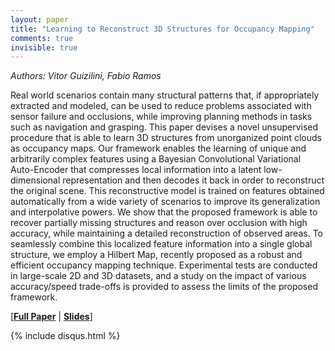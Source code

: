 ```yaml
---
layout: paper
title: "Learning to Reconstruct 3D Structures for Occupancy Mapping"
comments: true
invisible: true
---
```


<p class="text-left"><i>Authors: Vitor Guizilini, Fabio Ramos</i></p>

Real world scenarios contain many structural patterns that, if appropriately extracted and modeled, can be used to reduce problems associated with sensor failure and occlusions, while improving planning methods in tasks such as navigation and grasping. This paper devises a novel unsupervised procedure that is able to learn 3D structures from unorganized point clouds as occupancy maps. Our framework enables the learning of unique and arbitrarily complex features using a Bayesian Convolutional Variational Auto-Encoder that compresses local information into a latent low-dimensional representation and then decodes it back in order to reconstruct the original scene. This reconstructive model is trained on features obtained automatically from a wide variety of scenarios to improve its generalization and interpolative powers. We show that the proposed framework is able to recover partially missing structures and reason over occlusion with high accuracy, while maintaining a detailed reconstruction of observed areas. To seamlessly combine this localized feature information into a single global structure, we employ a Hilbert Map, recently proposed as a robust and efficient occupancy mapping technique. Experimental tests are conducted in large-scale 2D and 3D datasets, and a study on the impact of various accuracy/speed trade-offs is provided to assess the limits of the proposed framework.  

[<b><a href="/static/papers/51.pdf">Full Paper</a></b> | <b><a href="/static/slides/51.mp4">Slides</a></b>]

{% include disqus.html %}